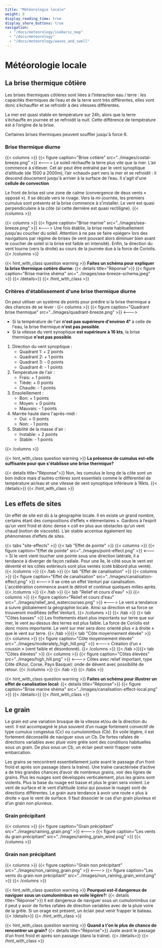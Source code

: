 ```yaml
---
title: "Météorologie locale"
weight: 8
display_reading_time: true
display_share_buttons: true
navigation:
  - "/docs/meteorology/isobaric_map"
  - "/docs/meteorology"
  - "/docs/meteorology/waves_and_swell"
---
```

# Météorologie locale

## La brise thermique côtière

Les brises thermiques côtières sont liées à l’interaction eau / terre : les capacités thermiques de l’eau et de la terre sont très différentes, elles vont donc s’échauffer et se refroidir à des vitesses différentes.

La mer est quasi stable en température sur 24h, alors que la terre s’échauffe en journée et se refroidit la nuit. Cette différence de température est à l’origine de la brise.

Certaines brises thermiques peuvent souffler jusqu'à force 6.

### Brise thermique diurne
{{< columns >}}
{{< figure caption="Brise cotière" src="../images/costal-breeze.png" >}}
<--->
Le soleil réchauffe la terre plus vite que la mer. L’air commence à s’élever.
Cet air peut être entraîné par le vent synoptique d’altitude (de 1500 à 2000m), l’air «chaud» part vers la mer et se refroidit : il descend doucement jusqu'à arriver à la surface de l’eau. Il s'agit d'une **cellule de convection**

Le front de brise est une zone de calme (convergence de deux vents « opposé »). Il se
décale vers le rivage.
Vers la mi-journée, les premiers cumulus sont présents et la brise commence à s’installer. Le vent est quasi perpendiculaire à la côte
(si cette dernière est quasi rectiligne).
{{< /columns >}}

{{< columns >}}
{{< figure caption="Brise marine" src="../images/sea-breeze.png" >}}
<--->
Une fois établie, la brise reste habituellement jusqu’au coucher du soleil. Attention à ne pas se faire «piéger» lors des navigations par régime de brises (le vent pouvant alors diminuer bien avant le coucher de soleil si la  brise  est faible en intensité). Enfin, la direction du vent tourne (vers la droite) au cours de la journée due à la force de Coriolis.
{{< /columns >}}

{{< hint_with_class question warning >}}
**Faites un schéma pour expliquer la brise thermique cotière diurne:**
{{< details title="Réponse">}}
{{< figure caption="Brise marine shéma" src="../images/sea-breeze-schema.jpeg" >}}
{{< /details>}}
{{< /hint_with_class >}}

### Critères d'établissement d'une brise thermique diurne

On peut utiliser un système de points pour prédire si la brise thermique a des chances de se lever :
{{< columns >}}
{{< figure caption="Quadrant brise thermique" src="../images/quadrant-breeze.png" >}}
<--->

* Si la température de l'air **n'est pas supérieure d'environ 4°** à celle de l'eau, la brise thermique **n'est pas possible**.
* Si la vitesse du vent synoptique **est supérieure à 16 kts**, la brise thermique **n'est pas possible**.

1. Direction du vent synoptique :
    * Quadrant 1: + 2 points
    * Quadrant 2: + 1 points
    * Quadrant 3: - 0 points
    * Quadrant 4: - 1 points
2. Température de l'air :
    * Frais: + 1 points
    * Tiède: + 0 points
    * Chaude: - 1 points
3. Ensoleillement :
    * Bon: + 1 points
    * Moyen: + 0 points
    * Mauvais: - 1 points
4. Marrée haute dans l'après-midi :
    * Oui: + 0 points
    * Non: - 1 points
5. Stabilité de la masse d'air :
    * Instable: + 2 points
    * Stable: - 1 points

{{< /columns >}}

{{< hint_with_class question warning >}}
**La présence de cumulus est-elle suffisante pour que s'établisse une brise thermique?**

{{< details title="Réponse">}}
Non, les cumulus le long de la côte sont un bon indice mais d'autres critères sont essentiels comme le différentiel de température air/eau et une vitesse de vent synoptique inférieure à 16kts.
{{< /details>}}
{{< /hint_with_class >}}

## Les effets de sites

Un effet de site est dû à la géographie locale. Il en existe un grand nombre, certains étant des compositions d’effets « élémentaires ». Gardons à l’esprit qu’un vent froid et donc dense « coll e» plus aux obstacles qu’un vent chaud (notion de viscosité). L’air stable accentue également les phénomènes d’effets de sites.

{{< tabs "site-effects" >}}
{{< tab "Effet de pointe" >}}
{{< columns >}}
{{< figure caption="Effet de pointe" src="../images/point-effect.png" >}}
<--->
Si le vent vient toucher une pointe sous une direction latérale, il a tendance à diverger de façon radiale. Pour une île, le côté sous le vent est déventé et les côtés extérieurs sont plus ventés (coté bâbord plus venté).
{{< /columns >}}
{{< /tab >}}
{{< tab "Effet de canalisation" >}}
{{< columns >}}
{{< figure caption="Effet de canalisation" src="../images/canalisation-effect.png" >}}
<--->
Il se crée un effet Venturi par canalisation. L'accélération commence avant le détroit et continue quelques milles après.
{{< /columns >}}
{{< /tab >}}
{{< tab "Relief et cours d'eau" >}}
{{< columns >}}
{{< figure caption="Relief et cours d'eau" src="../images/relief_and_watercourses.png" >}}
<--->
Le vent a tendance à suivre globalement la géographie locale. Ainsi sa direction et sa force se trouveront modifiées (effet Venturi).
{{< /columns >}}
{{< /tab >}}
{{< tab "Côtes basses" >}}
 Les frottements étant plus importants sur terre que sur mer, le vent au-dessus des terres est plus faible. La force de Coriolis est donc moins importante. Le vent sur mer sera donc orienté plus « à droite » que le vent sur terre.
{{< /tab >}}{{< tab "Côte moyennement élevée" >}}
{{< columns >}}
{{< figure caption="Côte moyennement élevée" src="../images/moderately_high_hill.png" >}}
<--->
 Création d’un « coussin » (vent faible et désordonné).
{{< /columns >}}
{{< /tab >}}{{< tab "Côtes élevées" >}}
{{< columns >}}
{{< figure caption="Côtes élevées" src="../images/high_hill.png" >}}
<--->
Côtes avec relief important, type Côte d’Azur, Corse, Pays Basque): onde de dévent avec possibilité de retour.
{{< /columns >}}
{{< /tab >}}
{{< /tabs >}}

{{< hint_with_class question warning >}}
**Faites un schéma pour illustrer un effet de canalisation local:**
{{< details title="Réponse">}}
{{< figure caption="Brise marine shéma" src="../images/canalisation-effect-local.png" >}}
{{< /details>}}
{{< /hint_with_class >}}

## Le grain
Le grain est une variation brusque de la vitesse et/ou de la direction du vent. Il est accompagné le plus souvent d’un nuage fortement convectif de type cumulus congestus (Cc) ou cumulonimbus (Cb). En voile légère, il est fortement déconseillé de naviguer sous un Cb. De fortes rafales de directions variables avec pluie voire grêle sont des conditions habituelles sous un grain. De plus sous un Cb, un éclair peut venir frapper votre embarcation.

Les grains se rencontrent essentiellement juste avant le passage d’un front froid et après son passage (dans la traîne). Une traîne caractérisée d’active a de très grandes chances d’avoir de nombreux  grains, voir des lignes de grains. Plus les nuages sont développés verticalement, plus les grains sont violents. Plus la base du nuage est basse et plus le grain sera violent.
Le vent de surface et le vent d’altitude (celui qui pousse le nuage) sont de directions différentes. Le grain aura tendance à avoir une route « plus à droite » que le vent de surface.
Il faut dissocier le cas d’un grain pluvieux et d’un grain non pluvieux.

### Grain précipitant
{{< columns >}}
{{< figure caption="Grain précipitant" src="../images/raining_grain.png" >}}
<--->
{{< figure caption="Les vents du grain précipitant" src="../images/raining_grain_wind.png" >}}
{{< /columns >}}

### Grain non précipitant
{{< columns >}}
{{< figure caption="Grain non précipitant" src="../images/non_raining_grain.png" >}}
<--->
{{< figure caption="Les vents du grain non précipitant" src="../images/non_raining_grain_wind.png" >}}
{{< /columns >}}

{{< hint_with_class question warning >}}
**Pourquoi est-il dangereux de naviguer sous un cumulonimbus en voile légère?:**
{{< details title="Réponse">}}
Il est dangereux de naviguer sous un cumulonimbus car il peut y avoir de fortes rafales de direction variables avec de la pluie voire de la grêle. Si un orage est présent, un éclair peut venir frapper le bateau.
{{< /details>}}
{{< /hint_with_class >}}

{{< hint_with_class question warning >}}
**Quand a t'on le plus de chance de rencontrer un grain?**
{{< details title="Réponse">}}
Juste avant le passage d’un front froid et après son passage (dans la traîne).
{{< /details>}}
{{< /hint_with_class >}}
